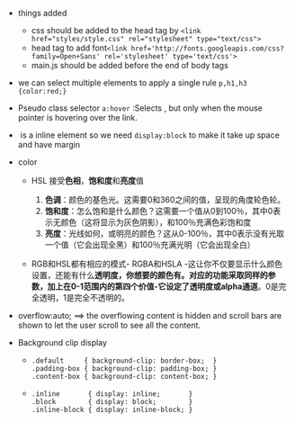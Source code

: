 * things added

  * css should be added to the head tag by `<link href="styles/style.css" rel="stylesheet" type="text/css">`
  * head tag to add font`<link href='http://fonts.googleapis.com/css?family=Open+Sans' rel='stylesheet' type='text/css'>`
  * main.js should be added before the end of body tags

* we can select multiple elements to apply a single rule `p,h1,h3 {color:red;}`

* Pseudo class selector `a:hover` :Selects <a>, but only when the mouse pointer is hovering over the link.

* <img> is a inline element so we need `display:block` to make it take up space and have margin

* color

  * HSL 接受**色相**，**饱和度**和**亮度**值
    1. **色调**：颜色的基色光。这需要0和360之间的值，呈现的角度轮色轮。
    2. **饱和度**：怎么饱和是什么颜色？这需要一个值从0到100％，其中0表示无颜色（这将显示为灰色阴影），和100％充满色彩饱和度
    3. **亮度**：光线如何，或明亮的颜色？这从0-100％，其中0表示没有光取一个值（它会出现全黑）和100％充满光明（它会出现全白）

  * RGB和HSL都有相应的模式- RGBA和HSLA -这让你不仅要显示什么颜色设置，还能有什么**透明度，**你想要的颜色有。对应的功能采取同样的参数，加上在0-1范围内的第四个价值-它设定了透明度或**alpha通道**。0是完全透明，1是完全不透明的。

* overflow:auto; ==>  the overflowing content is hidden and scroll bars are shown to let the user scroll to see all the content.
* Background clip display
  * ```
    .default     { background-clip: border-box;  }
    .padding-box { background-clip: padding-box; }
    .content-box { background-clip: content-box; }
    ```

  * ```
    .inline       { display: inline;       }
    .block        { display: block;        }
    .inline-block { display: inline-block; }
    ```